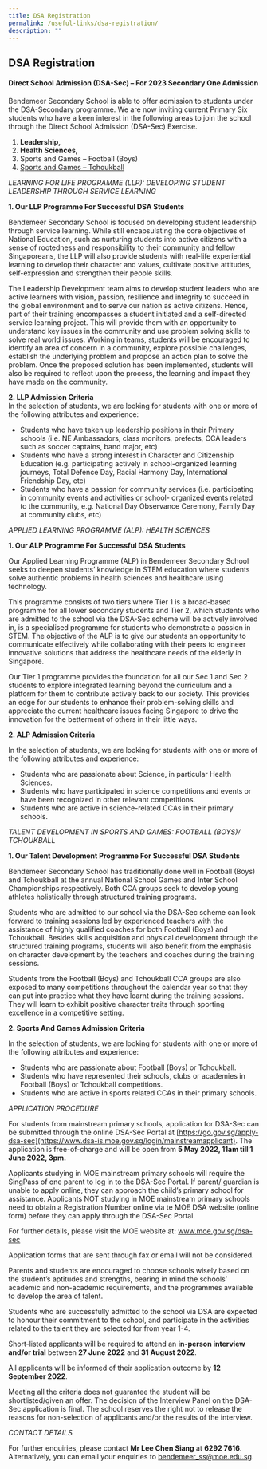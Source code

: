 ```yaml
---
title: DSA Registration
permalink: /useful-links/dsa-registration/
description: ""
---
```



## **DSA Registration**

#### Direct School Admission (DSA-Sec) – For 2023 Secondary One Admission

Bendemeer Secondary School is able to offer admission to students under the DSA-Secondary programme. We are now inviting current Primary Six students who have a keen interest in the following areas to join the school through the Direct School Admission (DSA-Sec) Exercise.

1. **Leadership,**
2. **Health Sciences,**
3. Sports and Games – Football (Boys)
4. [Sports and Games – Tchoukball](/files/Bendemeer-Tchoukball-Experience.pdf) 

*LEARNING FOR LIFE PROGRAMME (LLP): DEVELOPING STUDENT LEADERSHIP THROUGH SERVICE LEARNING*

 **1. Our LLP Programme For Successful DSA Students**

Bendemeer Secondary School is focused on developing student leadership through service learning. While still encapsulating the core objectives of National Education, such as nurturing students into active citizens with a sense of rootedness and responsibility to their community and fellow Singaporeans, the LLP will also provide students with real-life experiential learning to develop their character and values, cultivate positive attitudes, self-expression and strengthen their people skills.

The Leadership Development team aims to develop student leaders who are active learners with vision, passion, resilience and integrity to succeed in the global environment and to serve our nation as active citizens. Hence, part of their training encompasses a student initiated and a self-directed service learning project. This will provide them with an opportunity to understand key issues in the community and use problem solving skills to solve real world issues. Working in teams, students will be encouraged to identify an area of concern in a community, explore possible challenges, establish the underlying problem and propose an action plan to solve the problem. Once the proposed solution has been implemented, students will also be required to reflect upon the process, the learning and impact they have made on the community.

**2. LLP Admission Criteria** <br>
In the selection of students, we are looking for students with one or more of the following attributes and experience:

* Students who have taken up leadership positions in their Primary schools (i.e. NE Ambassadors, class monitors, prefects, CCA leaders such as soccer captains, band major, etc)
* Students who have a strong interest in Character and Citizenship Education (e.g. participating actively in school-organized learning journeys, Total Defence Day, Racial Harmony Day, International Friendship Day, etc)
* Students who have a passion for community services (i.e. participating in community events and activities or school- organized events related to the community, e.g. National Day Observance Ceremony, Family Day at community clubs, etc)

*APPLIED LEARNING PROGRAMME (ALP): HEALTH SCIENCES* 

**1. Our ALP Programme For Successful DSA Students**


Our Applied Learning Programme (ALP) in Bendemeer Secondary School seeks to deepen students’ knowledge in STEM education where students solve authentic problems in health sciences and healthcare using technology.

This programme consists of two tiers where Tier 1 is a broad-based programme for all lower secondary students and Tier 2, which students who are admitted to the school via the DSA-Sec scheme will be actively involved in, is a specialised programme for students who demonstrate a passion in STEM. The objective of the ALP is to give our students an opportunity to communicate effectively while collaborating with their peers to engineer innovative solutions that address the healthcare needs of the elderly in Singapore.

Our Tier 1 programme provides the foundation for all our Sec 1 and Sec 2 students to explore integrated learning beyond the curriculum and a platform for them to contribute actively back to our society. This provides an edge for our students to enhance their problem-solving skills and appreciate the current healthcare issues facing Singapore to drive the innovation for the betterment of others in their little ways.




**2. ALP Admission Criteria**

In the selection of students, we are looking for students with one or more of the following attributes and experience:

* Students who are passionate about Science, in particular Health Sciences.
* Students who have participated in science competitions and events or have been recognized in other relevant competitions.
* Students who are active in science-related CCAs in their primary schools.

*TALENT DEVELOPMENT IN SPORTS AND GAMES: FOOTBALL (BOYS)/ TCHOUKBALL*

**1. Our Talent Development Programme For Successful DSA Students**

Bendemeer Secondary School has traditionally done well in Football (Boys) and Tchoukball at the annual National School Games and Inter School Championships respectively. Both CCA groups seek to develop young athletes holistically through structured training programs.

Students who are admitted to our school via the DSA-Sec scheme can look forward to training sessions led by experienced teachers with the assistance of highly qualified coaches for both Football (Boys) and Tchoukball. Besides skills acquisition and physical development through the structured training programs, students will also benefit from the emphasis on character development by the teachers and coaches during the training sessions.

Students from the Football (Boys) and Tchoukball CCA groups are also exposed to many competitions throughout the calendar year so that they can put into practice what they have learnt during the training sessions. They will learn to exhibit positive character traits through sporting excellence in a competitive setting.


**2. Sports And Games Admission Criteria**

In the selection of students, we are looking for students with one or more of the following attributes and experience:

* Students who are passionate about Football (Boys) or Tchoukball.
* Students who have represented their schools, clubs or academies in Football (Boys) or Tchoukball competitions.
* Students who are active in sports related CCAs in their primary schools.

*APPLICATION PROCEDURE*



For students from mainstream primary schools, application for DSA-Sec can be submitted through the online DSA-Sec Portal at [https://go.gov.sg/apply-dsa-sec](https://www.dsa-is.moe.gov.sg/login/mainstreamapplicant). The application is free-of-charge and will be open from **5 May 2022, 11am till 1 June 2022, 3pm.**

Applicants studying in MOE mainstream primary schools will require the SingPass of one parent to log in to the DSA-Sec Portal. If parent/ guardian is unable to apply online, they can approach the child’s primary school for assistance. Applicants NOT studying in MOE mainstream primary schools need to obtain a Registration Number online via te MOE DSA website (online form) before they can apply through the DSA-Sec Portal.

For further details, please visit the MOE website at: www.moe.gov.sg/dsa-sec

Application forms that are sent through fax or email will not be considered.

Parents and students are encouraged to choose schools wisely based on the student’s aptitudes and strengths, bearing in mind the schools’ academic and non-academic requirements, and the programmes available to develop the area of talent.

Students who are successfully admitted to the school via DSA are expected to honour their commitment to the school, and participate in the activities related to the talent they are selected for from year 1-4.

Short-listed applicants will be required to attend an **in-person interview and/or trial** between  **27 June 2022** and **31 August 2022**.

All applicants will be informed of their application outcome by **12 September 2022**.

Meeting all the criteria does not guarantee the student will be shortlisted/given an offer. The decision of the Interview Panel on the DSA-Sec application is final.  The school reserves the right not to release the reasons for non-selection of applicants and/or the results of the interview.

*CONTACT DETAILS*

For further enquiries, please contact **Mr Lee Chen Siang** at **6292 7616**. Alternatively, you can email your enquiries to bendemeer_ss@moe.edu.sg.